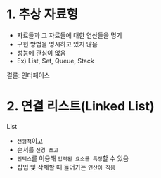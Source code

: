 # 1. 추상 자료형
- 자료들과 그 자료들에 대한 연산들을 명기
- 구현 방법을 명시하고 있지 않음
- 성능에 관심이 없음
- Ex) List, Set, Queue, Stack

 결론: 인터페이스

# 2. 연결 리스트(Linked List)

List
- `선형적`이고
- 순서를 `신경 쓰고`
- `인덱스`를 이용해 `입력된 요소를 특정`할 수 있음
- 삽입 및 삭제할 때 들어가는 `연산이 작음`
